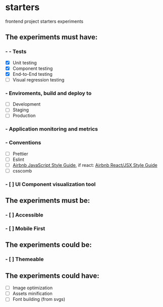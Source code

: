 # starters
frontend project starters experiments

## The experiments must have:

### - - Tests
- [X] Unit testing
- [X] Component testing
- [X] End-to-End testing
- [ ] Visual regression testing

### - Enviroments, build and deploy to
- [ ] Development
- [ ] Staging
- [ ] Production

### - Application monitoring and metrics

### - Conventions
- [ ] Prettier
- [ ] Eslint
- [ ] [Airbnb JavaScript Style Guide](https://github.com/airbnb/javascript), if react: [Airbnb React/JSX Style Guide](https://github.com/airbnb/javascript/tree/master/react)
- [ ] csscomb

### - [ ] UI Component visualization tool

## The experiments must be:

### - [ ] Accessible

### - [ ] Mobile First

## The experiments could be:

### - [ ] Themeable

## The experiments could have:

- [ ] Image optimization
- [ ] Assets minification
- [ ] Font building (from svgs)
